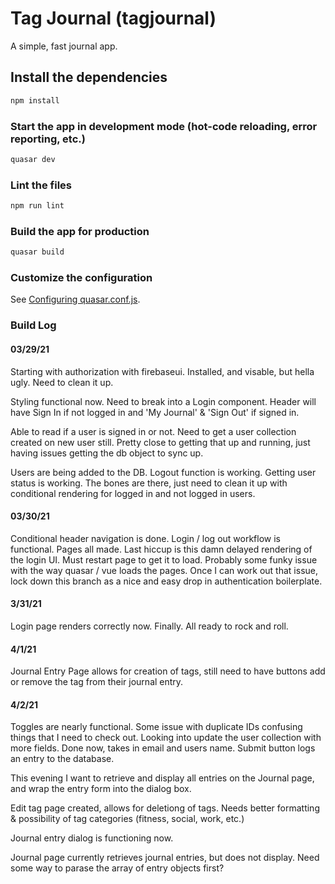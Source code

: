 # Tag Journal (tagjournal)

A simple, fast journal app.

## Install the dependencies
```bash
npm install
```

### Start the app in development mode (hot-code reloading, error reporting, etc.)
```bash
quasar dev
```

### Lint the files
```bash
npm run lint
```

### Build the app for production
```bash
quasar build
```

### Customize the configuration
See [Configuring quasar.conf.js](https://v1.quasar.dev/quasar-cli/quasar-conf-js).


### Build Log
#### 03/29/21
Starting with authorization with firebaseui. Installed, and visable, but hella ugly. Need to clean it up.

Styling functional now. Need to break into a Login component. Header will have Sign In if not logged in and 'My Journal' & 'Sign Out' if signed in. 

Able to read if a user is signed in or not. Need to get a user collection created on new user still. Pretty close to getting that up and running, just having issues getting the db object to sync up.

Users are being added to the DB. Logout function is working. Getting user status is working. The bones are there, just need to clean it up with conditional rendering for logged in and not logged in users.

#### 03/30/21
Conditional header navigation is done. Login / log out workflow is functional. Pages all made. Last hiccup is this damn delayed rendering of the login UI. Must restart page to get it to load. Probably some funky issue with the way quasar / vue loads the pages. Once I can work out that issue, lock down this branch as a nice and easy drop in authentication boilerplate.

#### 3/31/21
Login page renders correctly now. Finally. All ready to rock and roll. 

#### 4/1/21
Journal Entry Page allows for creation of tags, still need to have buttons add or remove the tag from their journal entry. 

#### 4/2/21
Toggles are nearly functional. Some issue with duplicate IDs confusing things that I need to check out. Looking into update the user collection with more fields. Done now, takes in email and users name. Submit button logs an entry to the database. 

This evening I want to retrieve and display all entries on the Journal page, and wrap the entry  form into the dialog box. 

Edit tag page created, allows for deletiong of tags. Needs better formatting & possibility of tag categories (fitness, social, work, etc.)

Journal entry dialog is functioning now.

Journal page currently retrieves journal entries, but does not display. Need some way to parase the array of entry objects first? 


